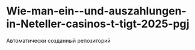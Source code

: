 # Wie-man-ein--und-auszahlungen-in-Neteller-casinos-t-tigt-2025-pgj
Автоматически созданный репозиторий
